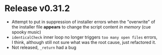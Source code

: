 # Release v0.31.2

- Attempt to put in suppression of installer errors when the "overwrite" of the installer file **appears** to change the
  script content *in memory* (cue spooky music)
- `identicalCheck` inner loop no longer triggers `too many open files` errors, I think, although still not sure what was
  the root cause, just refactored it.
- Not released, `_return` had a bug 
